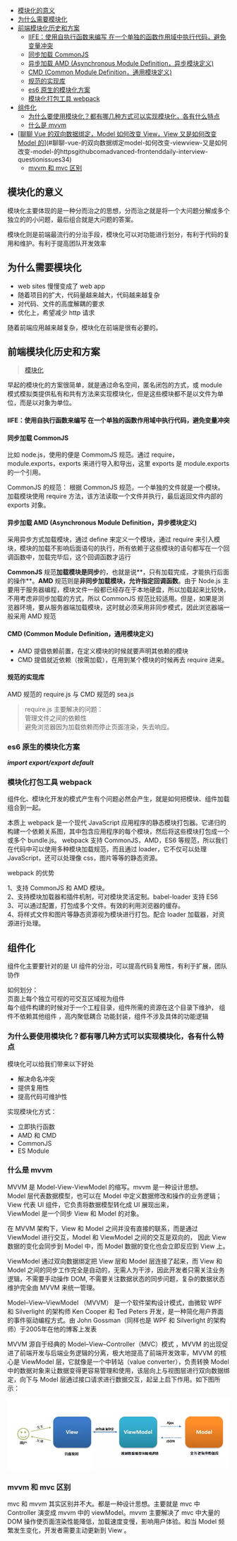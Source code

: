 <!-- TOC -->

  - [模块化的意义](#模块化的意义)
  - [为什么需要模块化](#为什么需要模块化)
  - [前端模块化历史和方案](#前端模块化历史和方案)
      - [IIFE：使用自执行函数来编写 在一个单独的函数作用域中执行代码，避免变量冲突](#iife使用自执行函数来编写-在一个单独的函数作用域中执行代码避免变量冲突)
      - [同步加载 CommonJS](#同步加载-commonjs)
      - [异步加载 AMD (Asynchronous Module Definition，异步模块定义)](#异步加载-amd-asynchronous-module-definition异步模块定义)
      - [CMD (Common Module Definition，通用模块定义)](#cmd-common-module-definition通用模块定义)
      - [规范的实现库](#规范的实现库)
    - [es6 原生的模块化方案](#es6-原生的模块化方案)
    - [模块化打包工具 webpack](#模块化打包工具-webpack)
  - [组件化](#组件化)
    - [为什么要使用模块化？都有哪几种方式可以实现模块化，各有什么特点](#为什么要使用模块化都有哪几种方式可以实现模块化各有什么特点)
    - [什么是 mvvm](#什么是-mvvm)
- [[聊聊 Vue 的双向数据绑定，Model 如何改变 View，View 又是如何改变 Model 的](https://github.com/Advanced-Frontend/Daily-Interview-Question/issues/34)](#聊聊-vue-的双向数据绑定model-如何改变-viewview-又是如何改变-model-的httpsgithubcomadvanced-frontenddaily-interview-questionissues34)
    - [mvvm 和 mvc 区别](#mvvm-和-mvc-区别)

<!-- /TOC -->

## 模块化的意义

模块化主要体现的是一种分而治之的思想，分而治之就是将一个大问题分解成多个独立的的小问题，最后组合就是大问题的答案。

模块化则是前端最流行的分治手段，模块化可以对功能进行划分，有利于代码的复用和维护。有利于提高团队开发效率





## 为什么需要模块化

- web sites 慢慢变成了 web app
- 随着项目的扩大，代码量越来越大，代码越来越复杂
- 对代码、文件的高度解耦的要求
- 优化上，希望减少 http 请求

随着前端应用越来越复杂，模块化在前端是很有必要的。

## 前端模块化历史和方案

> [模块化](https://www.processon.com/view/link/5c8409bbe4b02b2ce492286a#map)

早起的模块化的方案很简单，就是通过命名空间，匿名闭包的方式，或 module 模式模拟类提供私有和共有方法来实现模块化，但是这些模块都不是以文件为单位，而是以对象为单位。

#### IIFE：使用自执行函数来编写 在一个单独的函数作用域中执行代码，避免变量冲突

#### 同步加载 CommonJS

比如 node.js，使用的便是 CommomJS 规范。通过 require，module.exports，exports 来进行导入和导出，这里 exports 是 module.exports 的一个引用。

CommonJS 的规范： 根据 CommonJS 规范，一个单独的文件就是一个模块。加载模块使用 require 方法，该方法读取一个文件并执行，最后返回文件内部的 exports 对象。

#### 异步加载 AMD (Asynchronous Module Definition，异步模块定义)

采用异步方式加载模块，通过 define 来定义一个模块，通过 require 来引入模块，模块的加载不影响后面语句的执行，所有依赖于这些模块的语句都写在一个回调函数中，加载完毕后，这个回调函数才运行

**CommonJS** 规范**加载模块是同步**的，也就是说**，只有加载完成，才能执行后面的操作**。**AMD** 规范则是**非同步加载模块，允许指定回调函数**。由于 Node.js 主要用于服务器编程，模块文件一般都已经存在于本地硬盘，所以加载起来比较快，不用考虑非同步加载的方式，所以 CommonJS 规范比较适用。但是，如果是浏览器环境，要从服务器端加载模块，这时就必须采用非同步模式，因此浏览器端一般采用 AMD 规范

#### CMD (Common Module Definition，通用模块定义)

- AMD 提倡依赖前置，在定义模块的时候就要声明其依赖的模块
- CMD 提倡就近依赖（按需加载），在用到某个模块的时候再去 require 进来。

#### 规范的实现库

AMD 规范的 require.js 与 CMD 规范的 sea.js

> require.js 主要解决的问题：  
> 管理文件之间的依赖性  
> 避免浏览器因为加载依赖而停止页面渲染，失去响应。

### es6 原生的模块化方案

**_import export/export default_**

### 模块化打包工具 webpack

组件化、模块化开发的模式产生有个问题必然会产生，就是如何把模块、组件加载组合到一起。

本质上 webpack 是一个现代 JavaScript 应用程序的静态模块打包器。它递归的构建一个依赖关系图，其中包含应用程序的每个模块，然后将这些模块打包成一个或多个 bundle.js。
webpack 支持 CommonJS，AMD，ES6 等规范，所以我们在代码中可以使用多种模块加载规范，而且通过 loader，它不仅可以处理 JavaScript，还可以处理像 css，图片等等的静态资源。

webpack 的优势  

1、支持 CommonJS 和 AMD 模块。  
2、支持模块加载器和插件机制，可对模块灵活定制。babel-loader 支持 ES6  
3、可以通过配置，打包成多个文件。有效的利用浏览器的缓存。  
4、将样式文件和图片等静态资源视为模块进行打包。配合 loader 加载器，对资源进行处理。

## 组件化

组件化主要要针对的是 UI 组件的分治，可以提高代码复用性，有利于扩展，团队协作

如何划分：  
页面上每个独立可视的可交互区域视为组件  
每个组件构建的时候对于一个工程目录，组件所需的资源在这个目录下维护，
组件不依赖其他组件 ，高内聚低耦合
功能封装，组件不涉及具体的功能逻辑

### 为什么要使用模块化？都有哪几种方式可以实现模块化，各有什么特点

模块化可以给我们带来以下好处

- 解决命名冲突
- 提供复用性
- 提高代码可维护性

实现模块化方式：

- 立即执行函数
- AMD 和 CMD
- CommonJS
- ES Module

### 什么是 mvvm

MVVM 是 Model-View-ViewModel 的缩写。mvvm 是一种设计思想。  
Model 层代表数据模型，也可以在 Model 中定义数据修改和操作的业务逻辑；  
View 代表 UI 组件，它负责将数据模型转化成 UI 展现出来，  
ViewModel 是一个同步 View 和 Model 的对象。

在 MVVM 架构下，View 和 Model 之间并没有直接的联系，而是通过 ViewModel 进行交互，Model 和 ViewModel 之间的交互是双向的， 因此 View 数据的变化会同步到 Model 中，而 Model 数据的变化也会立即反应到 View 上。

ViewModel 通过双向数据绑定把 View 层和 Model 层连接了起来，而 View 和 Model 之间的同步工作完全是自动的，无需人为干涉，因此开发者只需关注业务逻辑，不需要手动操作 DOM, 不需要关注数据状态的同步问题，复杂的数据状态维护完全由 MVVM 来统一管理。

Model–View–ViewModel （MVVM） 是一个软件架构设计模式，由微软 WPF 和 Silverlight 的架构师 Ken Cooper 和 Ted Peters 开发，是一种简化用户界面的事件驱动编程方式。由 John Gossman（同样也是 WPF 和 Silverlight 的架构师）于2005年在他的博客上发表

MVVM 源自于经典的 Model–View–Controller（MVC）模式  ，MVVM 的出现促进了前端开发与后端业务逻辑的分离，极大地提高了前端开发效率，MVVM 的核心是 ViewModel 层，它就像是一个中转站（value converter），负责转换 Model 中的数据对象来让数据变得更容易管理和使用，该层向上与视图层进行双向数据绑定，向下与 Model 层通过接口请求进行数据交互，起呈上启下作用。如下图所示：

![1.png](assets/16ca75871ec53fba)





### mvvm 和 mvc 区别

mvc 和 mvvm 其实区别并不大。都是一种设计思想。主要就是 mvc 中 Controller 演变成 mvvm 中的 viewModel。mvvm 主要解决了 mvc 中大量的 DOM 操作使页面渲染性能降低，加载速度变慢，影响用户体验。和当 Model 频繁发生变化，开发者需要主动更新到 View 。